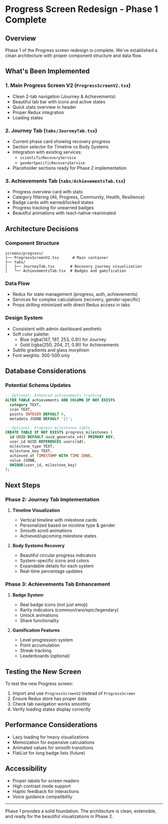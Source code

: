 # Progress Screen Redesign - Phase 1 Complete

## Overview
Phase 1 of the Progress screen redesign is complete. We've established a clean architecture with proper component structure and data flow.

## What's Been Implemented

### 1. Main Progress Screen V2 (`ProgressScreenV2.tsx`)
- Clean 2-tab navigation (Journey & Achievements)
- Beautiful tab bar with icons and active states
- Quick stats overview in header
- Proper Redux integration
- Loading states

### 2. Journey Tab (`tabs/JourneyTab.tsx`)
- Current phase card showing recovery progress
- Section selector for Timeline vs Body Systems
- Integration with existing services:
  - `scientificRecoveryService`
  - `genderSpecificRecoveryService`
- Placeholder sections ready for Phase 2 implementation

### 3. Achievements Tab (`tabs/AchievementsTab.tsx`)
- Progress overview card with stats
- Category filtering (All, Progress, Community, Health, Resilience)
- Badge cards with earned/locked states
- Progress tracking for unearned badges
- Beautiful animations with react-native-reanimated

## Architecture Decisions

### Component Structure
```
screens/progress/
├── ProgressScreenV2.tsx      # Main container
├── tabs/
│   ├── JourneyTab.tsx       # Recovery journey visualization
│   └── AchievementsTab.tsx  # Badges and gamification
```

### Data Flow
- Redux for state management (progress, auth, achievements)
- Services for complex calculations (recovery, gender-specific)
- Props drilling minimized with direct Redux access in tabs

### Design System
- Consistent with admin dashboard aesthetic
- Soft color palette:
  - Blue (rgba(147, 197, 253, 0.9)) for Journey
  - Gold (rgba(250, 204, 21, 0.9)) for Achievements
- Subtle gradients and glass morphism
- Font weights: 300-500 only

## Database Considerations

### Potential Schema Updates
```sql
-- Optional: Enhanced achievements tracking
ALTER TABLE achievements ADD COLUMN IF NOT EXISTS
  category TEXT,
  icon TEXT,
  points INTEGER DEFAULT 0,
  metadata JSONB DEFAULT '{}';

-- Optional: Progress milestones table
CREATE TABLE IF NOT EXISTS progress_milestones (
  id UUID DEFAULT uuid_generate_v4() PRIMARY KEY,
  user_id UUID REFERENCES users(id),
  milestone_type TEXT,
  milestone_key TEXT,
  achieved_at TIMESTAMP WITH TIME ZONE,
  value JSONB,
  UNIQUE(user_id, milestone_key)
);
```

## Next Steps

### Phase 2: Journey Tab Implementation
1. **Timeline Visualization**
   - Vertical timeline with milestone cards
   - Personalized based on nicotine type & gender
   - Smooth scroll animations
   - Achieved/upcoming milestone states

2. **Body Systems Recovery**
   - Beautiful circular progress indicators
   - System-specific icons and colors
   - Expandable details for each system
   - Real-time percentage updates

### Phase 3: Achievements Tab Enhancement
1. **Badge System**
   - Real badge icons (not just emoji)
   - Rarity indicators (common/rare/epic/legendary)
   - Unlock animations
   - Share functionality

2. **Gamification Features**
   - Level progression system
   - Point accumulation
   - Streak tracking
   - Leaderboards (optional)

## Testing the New Screen

To test the new Progress screen:

1. Import and use `ProgressScreenV2` instead of `ProgressScreen`
2. Ensure Redux store has proper data
3. Check tab navigation works smoothly
4. Verify loading states display correctly

## Performance Considerations
- Lazy loading for heavy visualizations
- Memoization for expensive calculations
- Animated values for smooth transitions
- FlatList for long badge lists (future)

## Accessibility
- Proper labels for screen readers
- High contrast mode support
- Haptic feedback for interactions
- Voice guidance compatibility

---

Phase 1 provides a solid foundation. The architecture is clean, extensible, and ready for the beautiful visualizations in Phase 2. 